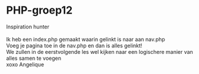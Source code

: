 # PHP-groep12
Inspiration hunter<br><br>
Ik heb een index.php gemaakt waarin gelinkt is naar aan nav.php<br>
Voeg je pagina toe in de nav.php en dan is alles gelinkt!<br>
We zullen in de eerstvolgende les wel kijken naar een logischere manier van alles samen te voegen<br>
xoxo Angelique
